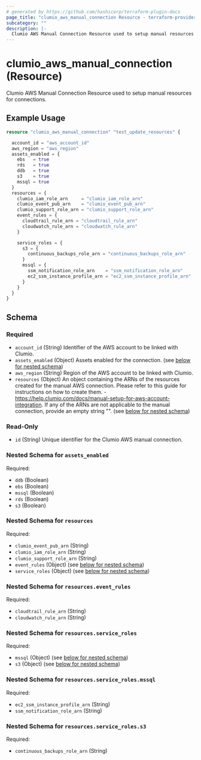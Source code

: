 ```yaml
---
# generated by https://github.com/hashicorp/terraform-plugin-docs
page_title: "clumio_aws_manual_connection Resource - terraform-provider-clumio"
subcategory: ""
description: |-
  Clumio AWS Manual Connection Resource used to setup manual resources for connections.
---
```


# clumio_aws_manual_connection (Resource)

Clumio AWS Manual Connection Resource used to setup manual resources for connections.

## Example Usage

```terraform
resource "clumio_aws_manual_connection" "test_update_resources" {

  account_id = "aws_account_id"
  aws_region = "aws_region"
  assets_enabled = {
    ebs   = true
    rds   = true
    ddb   = true
    s3    = true
    mssql = true
  }
  resources = {
    clumio_iam_role_arn     = "clumio_iam_role_arn"
    clumio_event_pub_arn    = "clumio_event_pub_arn"
    clumio_support_role_arn = "clumio_support_role_arn"
    event_rules = {
      cloudtrail_rule_arn = "cloudtrail_rule_arn"
      cloudwatch_rule_arn = "cloudwatch_rule_arn"
    }

    service_roles = {
      s3 = {
        continuous_backups_role_arn = "continuous_backups_role_arn"
      }
      mssql = {
        ssm_notification_role_arn    = "ssm_notification_role_arn"
        ec2_ssm_instance_profile_arn = "ec2_ssm_instance_profile_arn"
      }
    }
  }
}
```

<!-- schema generated by tfplugindocs -->
## Schema

### Required

- `account_id` (String) Identifier of the AWS account to be linked with Clumio.
- `assets_enabled` (Object) Assets enabled for the connection. (see [below for nested schema](#nestedatt--assets_enabled))
- `aws_region` (String) Region of the AWS account to be linked with Clumio.
- `resources` (Object) An object containing the ARNs of the resources created for the manual AWS connection. Please refer to this guide for instructions on how to create them. - https://help.clumio.com/docs/manual-setup-for-aws-account-integration. If any of the ARNs are not applicable to the manual connection, provide an empty string "". (see [below for nested schema](#nestedatt--resources))

### Read-Only

- `id` (String) Unique identifier for the Clumio AWS manual connection.

<a id="nestedatt--assets_enabled"></a>
### Nested Schema for `assets_enabled`

Required:

- `ddb` (Boolean)
- `ebs` (Boolean)
- `mssql` (Boolean)
- `rds` (Boolean)
- `s3` (Boolean)


<a id="nestedatt--resources"></a>
### Nested Schema for `resources`

Required:

- `clumio_event_pub_arn` (String)
- `clumio_iam_role_arn` (String)
- `clumio_support_role_arn` (String)
- `event_rules` (Object) (see [below for nested schema](#nestedobjatt--resources--event_rules))
- `service_roles` (Object) (see [below for nested schema](#nestedobjatt--resources--service_roles))

<a id="nestedobjatt--resources--event_rules"></a>
### Nested Schema for `resources.event_rules`

Required:

- `cloudtrail_rule_arn` (String)
- `cloudwatch_rule_arn` (String)


<a id="nestedobjatt--resources--service_roles"></a>
### Nested Schema for `resources.service_roles`

Required:

- `mssql` (Object) (see [below for nested schema](#nestedobjatt--resources--service_roles--mssql))
- `s3` (Object) (see [below for nested schema](#nestedobjatt--resources--service_roles--s3))

<a id="nestedobjatt--resources--service_roles--mssql"></a>
### Nested Schema for `resources.service_roles.mssql`

Required:

- `ec2_ssm_instance_profile_arn` (String)
- `ssm_notification_role_arn` (String)


<a id="nestedobjatt--resources--service_roles--s3"></a>
### Nested Schema for `resources.service_roles.s3`

Required:

- `continuous_backups_role_arn` (String)
